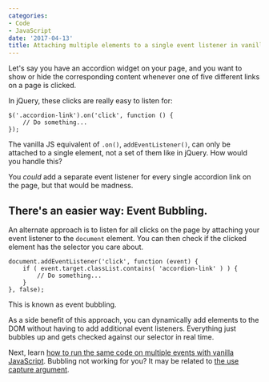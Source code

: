 ```yaml
---
categories:
- Code
- JavaScript
date: '2017-04-13'
title: Attaching multiple elements to a single event listener in vanilla JS
---
```


Let's say you have an accordion widget on your page, and you want to show or hide the corresponding content whenever one of five different links on a page is clicked.

In jQuery, these clicks are really easy to listen for:

<pre><code class="lang-javascript">$('.accordion-link').on('click', function () {
    // Do something...
});
</code></pre>

The vanilla JS equivalent of <code>.on()</code>, <code>addEventListener()</code>, can only be attached to a single element, not a set of them like in jQuery. How would you handle this?

You <em>could</em> add a separate event listener for every single accordion link on the page, but that would be madness.

<h2>There's an easier way: Event Bubbling.</h2>

An alternate approach is to listen for all clicks on the page by attaching your event listener to the <code>document</code> element. You can then check if the clicked element has the selector you care about.

<pre><code class="lang-javascript">document.addEventListener('click', function (event) {
    if ( event.target.classList.contains( 'accordion-link' ) ) {
        // Do something...
    }
}, false);
</code></pre>

This is known as event bubbling.

As a side benefit of this approach, you can dynamically add elements to the DOM without having to add additional event listeners. Everything just bubbles up and gets checked against our selector in real time.

Next, learn [how to run the same code on multiple events with vanilla JavaScript](https://gomakethings.com/listening-to-multiple-events-in-vanilla-js/). Bubbling not working for you? It may be related to [the use capture argument](https://gomakethings.com/wtf-is-use-capture-in-vanilla-js-event-listeners/).